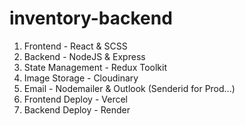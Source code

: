# inventory-backend

1. Frontend - React & SCSS
2. Backend - NodeJS & Express
3. State Management - Redux Toolkit
4. Image Storage - Cloudinary
5. Email - Nodemailer & Outlook (Senderid for Prod...)
6. Frontend Deploy - Vercel
7. Backend Deploy - Render
